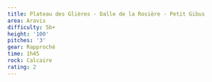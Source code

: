 ```yaml
---
title: Plateau des Glières - Dalle de la Rosière - Petit Gibus
area: Aravis
difficulty: 5b+
height: '100'
pitches: '3'
gear: Rapproché
time: 1h45
rock: Calcaire
rating: 2
---
```


